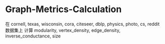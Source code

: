 # Graph-Metrics-Calculation
在 cornell, texas, wisconsin, cora, citeseer, dblp, physics, photo, cs, reddit 数据集上
计算 modularity, vertex_density, edge_density, inverse_conductance, size
